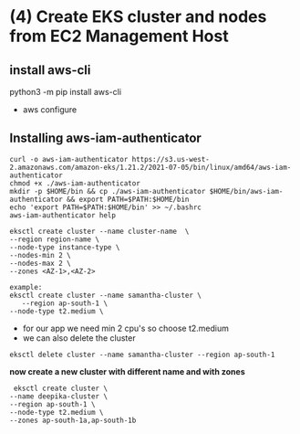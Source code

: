 # (4) Create EKS cluster and nodes from EC2 Management Host
## install aws-cli
python3 -m pip install aws-cli
* aws configure

## Installing aws-iam-authenticator
```
curl -o aws-iam-authenticator https://s3.us-west-2.amazonaws.com/amazon-eks/1.21.2/2021-07-05/bin/linux/amd64/aws-iam-authenticator
chmod +x ./aws-iam-authenticator
mkdir -p $HOME/bin && cp ./aws-iam-authenticator $HOME/bin/aws-iam-authenticator && export PATH=$PATH:$HOME/bin
echo 'export PATH=$PATH:$HOME/bin' >> ~/.bashrc
aws-iam-authenticator help
```


```
eksctl create cluster --name cluster-name  \
--region region-name \
--node-type instance-type \
--nodes-min 2 \
--nodes-max 2 \ 
--zones <AZ-1>,<AZ-2>

example:
eksctl create cluster --name samantha-cluster \
   --region ap-south-1 \
--node-type t2.medium \
```
* for our app we need min 2 cpu's so choose t2.medium
* we can also delete the cluster 
```
eksctl delete cluster --name samantha-cluster --region ap-south-1
```
**now create a new cluster with different name and with zones**
```
 eksctl create cluster \
--name deepika-cluster \
--region ap-south-1 \
--node-type t2.medium \
--zones ap-south-1a,ap-south-1b
```
